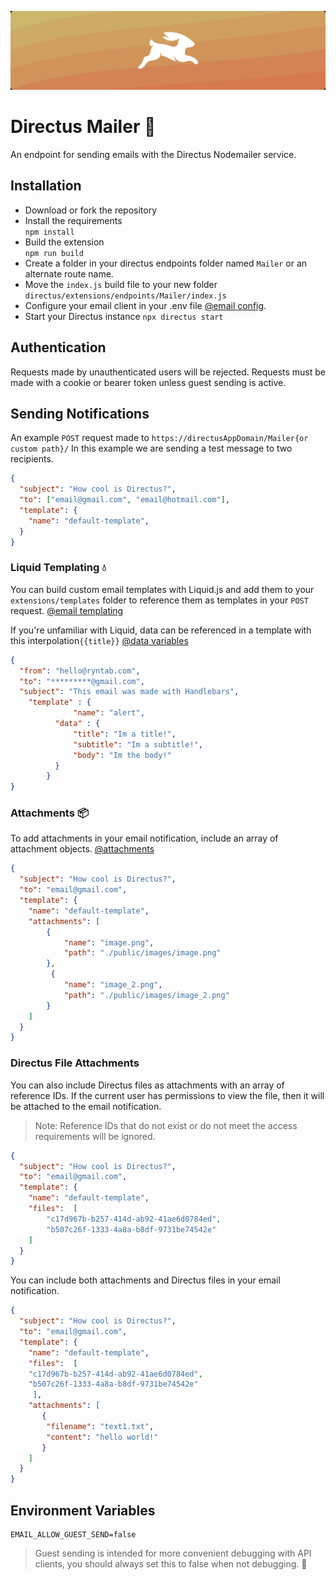 
![Directus Mailer](/assets/banner.png)

# Directus Mailer 💬
An endpoint for sending emails with the Directus Nodemailer service. 

## Installation
- Download or fork the repository
- Install the requirements\
  `npm install`
- Build the extension\
  `npm run build`
- Create a folder in your directus endpoints folder named `Mailer` or an alternate route name.
- Move the `index.js` build file to your new folder  `directus/extensions/endpoints/Mailer/index.js`
- Configure your email client in your .env file  [@email config](https://docs.directus.io/configuration/config-options/#email).
- Start your Directus instance `npx directus start`

## Authentication
Requests made by unauthenticated users will be rejected. Requests must be made with a cookie or bearer token unless guest sending is active.


## Sending Notifications
An example `POST` request made to `https://directusAppDomain/Mailer{or custom path}/`
In this example we are sending a test message to two recipients. 
```JSON
{
  "subject": "How cool is Directus?",
  "to": ["email@gmail.com", "email@hotmail.com"],
  "template": {
    "name": "default-template",
  }
}
```
### Liquid Templating 💧
You can build custom email templates with Liquid.js and add them to your `extensions/templates` folder to reference them as templates in your `POST` request. [@email templating](https://docs.directus.io/extensions/email-templates/#_1-create-a-template-file)

If you're unfamiliar with Liquid, data can be referenced in a template with this interpolation`{{title}}` [@data variables](https://liquidjs.com/tutorials/intro-to-liquid.html)
```JSON
{
  "from": "hello@ryntab.com",
  "to": "*********@gmail.com",
  "subject": "This email was made with Handlebars",
	"template" : {
              "name": "alert",
	      "data" : {
		      "title": "Im a title!",
		      "subtitle": "Im a subtitle!",
		      "body": "Im the body!"
	      }
        }
}
```
### Attachments 📦
To add attachments in your email notification, include an array of attachment objects. [@attachments](https://nodemailer.com/message/attachments/)
```JSON
{
  "subject": "How cool is Directus?",
  "to": "email@gmail.com",
  "template": {
    "name": "default-template",
    "attachments": [
        {
            "name": "image.png",
            "path": "./public/images/image.png"
        },
         {
            "name": "image_2.png",
            "path": "./public/images/image_2.png"
        }
    ]
  }
}
```

### Directus File Attachments
You can also include Directus files as attachments with an array of reference IDs. If the current user has permissions to view the file, then it will be attached to the email notification.
> Note: Reference IDs that do not exist or do not meet the access requirements will be ignored.

```JSON
{
  "subject": "How cool is Directus?",
  "to": "email@gmail.com",
  "template": {
    "name": "default-template",
    "files":  [
	    "c17d967b-b257-414d-ab92-41ae6d0784ed",
		"b507c26f-1333-4a8a-b8df-9731be74542e"
	]
  }
}
```
You can include both attachments and Directus files in your email notification.
```JSON
{
  "subject": "How cool is Directus?",
  "to": "email@gmail.com",
  "template": {
    "name": "default-template",
    "files":  [
	"c17d967b-b257-414d-ab92-41ae6d0784ed",
	"b507c26f-1333-4a8a-b8df-9731be74542e"
     ],
    "attachments": [
       {
        "filename": "text1.txt",
        "content": "hello world!"
       }
    ]
  }
}
```

## Environment Variables
```
EMAIL_ALLOW_GUEST_SEND=false
```

> Guest sending is intended for more convenient debugging with API clients, you should always set this to false when not debugging. 🚨
